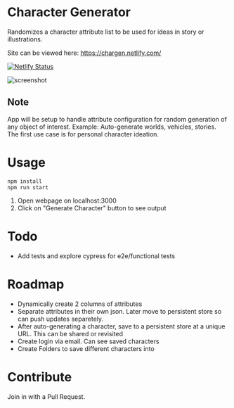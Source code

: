 
# Character Generator

Randomizes a character attribute list to be used for ideas in story or illustrations.

Site can be viewed here: https://chargen.netlify.com/

[![Netlify Status](https://api.netlify.com/api/v1/badges/238cac10-cac7-4a54-bd15-91f093b280af/deploy-status)](https://app.netlify.com/sites/chargen/deploys)

![screenshot](https://content.screencast.com/users/Ryan.Regalado/folders/Default/media/559aff0a-f66e-47b1-92c1-558eb01fe46c/IMG_1283.PNG)

## Note
App will be setup to handle attribute configuration for random generation of any object of interest. Example: Auto-generate worlds, vehicles, stories. The first use case is for personal character ideation.

# Usage

```
npm install
npm run start
```

1. Open webpage on localhost:3000
2. Click on "Generate Character" button to see output

# Todo

* Add tests and explore cypress for e2e/functional tests

# Roadmap

* Dynamically create 2 columns of attributes
* Separate attributes in their own json. Later move to persistent store so can push updates separetely.
* After auto-generating a character, save to a persistent store at a unique URL. This can be shared or revisited
* Create login via email. Can see saved characters
* Create Folders to save different characters into

# Contribute

Join in with a Pull Request.

